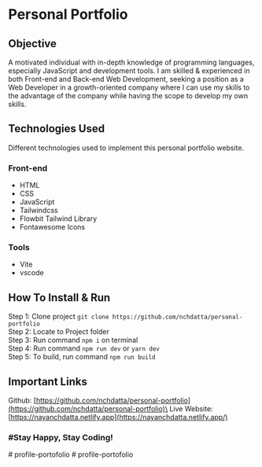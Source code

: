 
# Personal Portfolio


## Objective

A motivated individual with in-depth knowledge of programming languages, especially JavaScript and development tools. I am skilled & experienced in both Front-end and Back-end Web Development, seeking a position as a Web Developer in a growth-oriented company where I can use my skills to the advantage of the company while having the scope to develop my own skills.

## Technologies Used
Different technologies used to implement this personal portfolio website.

### Front-end
 - HTML
 - CSS
 - JavaScript
 - Tailwindcss 
 - Flowbit Tailwind Library
 - Fontawesome Icons

### Tools

 - Vite
 - vscode

## How To Install & Run 
Step 1: Clone project `git clone https://github.com/nchdatta/personal-portfolio`\
Step 2: Locate to Project folder\
Step 3: Run command `npm i` on terminal\
Step 4: Run command `npm run dev` or `yarn dev`\
Step 5: To build, run command `npm run build`

## Important Links
Github: [https://github.com/nchdatta/personal-portfolio](https://github.com/nchdatta/personal-portfolio)\
Live Website: [https://nayanchdatta.netlify.app](https://nayanchdatta.netlify.app/)


### #Stay Happy, Stay Coding!
#   p r o f i l e - p o r t o f o l i o  
 # profile-portofolio

